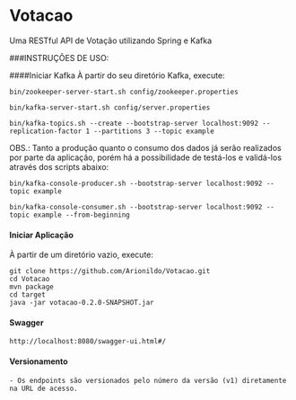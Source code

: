 # Votacao
Uma RESTful API de Votação utilizando Spring e Kafka

###INSTRUÇÕES DE USO:

####Iniciar Kafka
À partir do seu diretório Kafka, execute:
````
bin/zookeeper-server-start.sh config/zookeeper.properties

bin/kafka-server-start.sh config/server.properties

bin/kafka-topics.sh --create --bootstrap-server localhost:9092 --replication-factor 1 --partitions 3 --topic example
````
OBS.: Tanto a produção quanto o consumo dos dados já serão realizados por parte da aplicação, porém há a possibilidade de testá-los e validá-los através dos scripts abaixo:
```` 
bin/kafka-console-producer.sh --bootstrap-server localhost:9092 --topic example

bin/kafka-console-consumer.sh --bootstrap-server localhost:9092 --topic example --from-beginning
````

#### Iniciar Aplicação
À partir de um diretório vazio, execute:
````
git clone https://github.com/Arionildo/Votacao.git
cd Votacao
mvn package
cd target
java -jar votacao-0.2.0-SNAPSHOT.jar
````

#### Swagger

````
http://localhost:8080/swagger-ui.html#/
````

#### Versionamento
    - Os endpoints são versionados pelo número da versão (v1) diretamente na URL de acesso.
